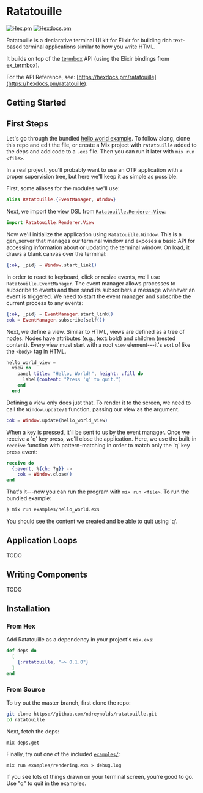 # Ratatouille

[![Hex.pm](https://img.shields.io/hexpm/v/ratatouille.svg)](https://hex.pm/packages/ratatouille)
[![Hexdocs.pm](https://img.shields.io/badge/api-hexdocs-brightgreen.svg)](https://hexdocs.pm/ratatouille)

Ratatouille is a declarative terminal UI kit for Elixir for building rich
text-based terminal applications similar to how you write HTML.

It builds on top of the [termbox](https://github.com/nsf/termbox) API (using the
Elixir bindings from [ex_termbox](https://github.com/ndreynolds/ex_termbox)].

For the API Reference, see: [https://hexdocs.pm/ratatouille](https://hexdocs.pm/ratatouille).

## Getting Started

## First Steps

Let's go through the bundled [hello world example](./examples/hello_world.exs).
To follow along, clone this repo and edit the file, or create a Mix project with
`ratatouille` added to the deps and add code to a `.exs` file. Then you can run
it later with `mix run <file>`.

In a real project, you'll probably want to use an OTP application with a proper
supervision tree, but here we'll keep it as simple as possible.

First, some aliases for the modules we'll use:

```elixir
alias Ratatouille.{EventManager, Window}
```

Next, we import the view DSL from
[`Ratatouille.Renderer.View`](https://hexdocs.pm/ratatouille/Ratatouille.Renderer.View):

```elixir
import Ratatouille.Renderer.View
```

Now we'll initialize the application using `Ratatouille.Window`. This is a
gen_server that manages our terminal window and exposes a basic API for
accessing information about or updating the terminal window. On load, it draws a
blank canvas over the terminal:

```elixir
{:ok, _pid} = Window.start_link()
```

In order to react to keyboard, click or resize events, we'll use
`Ratatouille.EventManager`. The event manager allows processes to subscribe to
events and then send its subscribers a message whenever an event is triggered.
We need to start the event manager and subscribe the current process to any
events:

```elixir
{:ok, _pid} = EventManager.start_link()
:ok = EventManager.subscribe(self())
```

Next, we define a view. Similar to HTML, views are defined as a tree of nodes.
Nodes have attributes (e.g., text: bold) and children (nested content). Every
view must start with a root `view` element---it's sort of like the `<body>` tag
in HTML.

```elixir
hello_world_view =
  view do
    panel title: "Hello, World!", height: :fill do
      label(content: "Press 'q' to quit.")
    end
  end
```

Defining a view only does just that. To render it to the screen, we need to call
the `Window.update/1` function, passing our view as the argument.

```elixir
:ok = Window.update(hello_world_view)
```

When a key is pressed, it'll be sent to us by the event manager. Once we receive
a 'q' key press, we'll close the application. Here, we use the built-in
`receive` function with pattern-matching in order to match only the 'q' key
press event:

```elixir
receive do
  {:event, %{ch: ?q}} ->
    :ok = Window.close()
end
```

That's it---now you can run the program with `mix run <file>`. To run the
bundled example:

```bash
$ mix run examples/hello_world.exs
```

You should see the content we created and be able to quit using 'q'.

## Application Loops

TODO

## Writing Components

TODO

## Installation

### From Hex

Add Ratatouille as a dependency in your project's `mix.exs`:

```elixir
def deps do
  [
    {:ratatouille, "~> 0.1.0"}
  ]
end
```

### From Source

To try out the master branch, first clone the repo:

```bash
git clone https://github.com/ndreynolds/ratatouille.git
cd ratatouille
```

Next, fetch the deps:

```
mix deps.get
```

Finally, try out one of the included [`examples/`](examples):

```
mix run examples/rendering.exs > debug.log
```

If you see lots of things drawn on your terminal screen, you're good to go. Use
"q" to quit in the examples.
